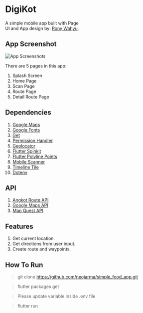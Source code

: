 # DigiKot

A simple mobile app built with Page  
UI and App design by: [Rony Wahyu](https://github.com/ronywahyuu).

## App Screenshot

![App Screenshots](assets/app_screenshots.png)

There are 5 pages in this app:
1. Splash Screen
2. Home Page
3. Scan Page
4. Route Page
5. Detail Route Page

## Dependencies

1. [Google Maps](https://pub.dev/packages/google_maps_flutter)
2. [Google Fonts](https://pub.dev/packages/google_fonts)
3. [Get](https://pub.dev/packages/get)
4. [Permission Handler](https://pub.dev/packages/permission_handler)
5. [Geolocator](https://pub.dev/packages/geolocator)
6. [Flutter Spinkit](https://pub.dev/packages/flutter_spinkit)
7. [Flutter Polyline Points](https://pub.dev/packages/flutter_polyline_points)
8. [Mobile Scanner](https://pub.dev/packages/mobile_scanner)
9. [Timeline Tile](https://pub.dev/packages/timeline_tile)
10. [Dotenv](https://pub.dev/packages/flutter_dotenv)

## API
1. [Angkot Route API](https://angkot-bandung-api.vercel.app/v1/data)
2. [Google Maps API](https://developers.google.com/maps/documentation)
3. [Map Quest API](https://developer.mapquest.com/)

## Features
1. Get current location.
2. Get directions from user input.
3. Create route and waypoints.

## How To Run
> git clone https://github.com/neojarma/simple_food_app.git

> flutter packages get

> Please update variable inside .env file

> flutter run
